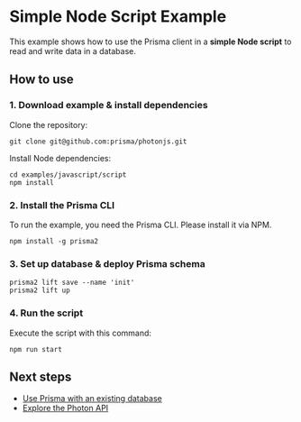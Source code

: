 # Simple Node Script Example

This example shows how to use the Prisma client in a **simple Node script** to read and write data in a database.

## How to use

### 1. Download example & install dependencies

Clone the repository:

```
git clone git@github.com:prisma/photonjs.git
```

Install Node dependencies:

```
cd examples/javascript/script
npm install
```

### 2. Install the Prisma CLI

To run the example, you need the Prisma CLI. Please install it via NPM.

```
npm install -g prisma2
```

### 3. Set up database & deploy Prisma schema

```
prisma2 lift save --name 'init'
prisma2 lift up
```

### 4. Run the script

Execute the script with this command: 

```
npm run start
```

## Next steps

- [Use Prisma with an existing database](https://github.com/prisma/prisma2-docs/blob/master/introspection.md)
- [Explore the Photon API](https://github.com/prisma/prisma2-docs/blob/master/photon/api.md)